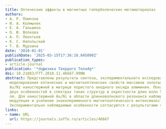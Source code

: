 ```yaml
---
title: Оптические эффекты в магнитных гиперболических метаматериалах
authors:
- А. Р. Помозов
- И. А. Колмычек
- Е. А. Ганьшина
- О. Ю. Волкова
- А. П. Леонтьев
- К. С. Напольский
- Т. В. Мурзина
date: '2018-01-01'
publishDate: '2025-03-15T17:36:10.845890Z'
publication_types:
- article-journal
publication: '*dqфизика Твердого Телаdq*'
doi: 10.21883/FTT.2018.11.46667.09NN
abstract: Представлены результаты синтеза, экспериментального исследования и численного
  моделирования оптических и магнитооптических свойств массивов золотых и двухслойных
  Au/Ni наностержней в матрице пористого анодного оксида алюминия. Показано наличие
  двух особенностей в спектрах таких структур в окрестности длин волн 520 и 700−800
  nm. Для наностержней Au/Ni в области длинноволнового резонанса наблюдается значительная
  модуляция и усиление знакопеременного магнитооптического интенсивностного эффекта.
  Экспериментально наблюдаемые особенности согласуются с результатами численного моделирования.
links:
- name: URL
  url: https://journals.ioffe.ru/articles/46667
---
```

